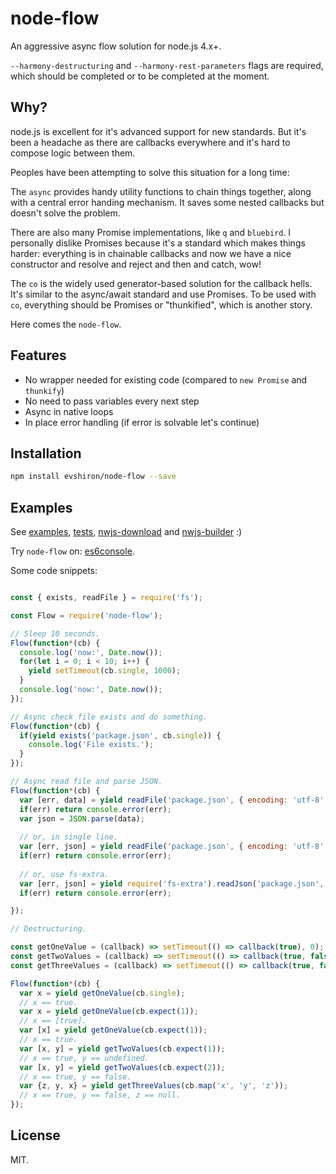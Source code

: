 # node-flow

An aggressive async flow solution for node.js 4.x+.

`--harmony-destructuring` and `--harmony-rest-parameters` flags are required, which should be completed or to be completed at the moment.

## Why?

node.js is excellent for it's advanced support for new standards. But it's been a headache as there are callbacks everywhere and it's hard to compose logic between them.

Peoples have been attempting to solve this situation for a long time:

The `async` provides handy utility functions to chain things together, along with a central error handing mechanism. It saves some nested callbacks but doesn't solve the problem.

There are also many Promise implementations, like `q` and `bluebird`. I personally dislike Promises because it's a standard which makes things harder: everything is in chainable callbacks and now we have a nice constructor and resolve and reject and then and catch, wow!

The `co` is the widely used generator-based solution for the callback hells. It's similar to the async/await standard and use Promises. To be used with `co`, everything should be Promises or "thunkified", which is another story.

Here comes the `node-flow`.

## Features

* No wrapper needed for existing code (compared to `new Promise` and `thunkify`)
* No need to pass variables every next step
* Async in native loops
* In place error handling (if error is solvable let's continue)

## Installation

```bash
npm install evshiron/node-flow --save
```

## Examples

See [examples](./examples/), [tests](./tests/), [nwjs-download](https://github.com/evshiron/nwjs-download) and [nwjs-builder](https://github.com/evshiron/nwjs-builder) :)

Try `node-flow` on: [es6console](http://es6console.com/io1tpu0j/).

Some code snippets:

```javascript

const { exists, readFile } = require('fs');

const Flow = require('node-flow');

// Sleep 10 seconds.
Flow(function*(cb) {
  console.log('now:', Date.now());
  for(let i = 0; i < 10; i++) {
    yield setTimeout(cb.single, 1000);
  }
  console.log('now:', Date.now());
});

// Async check file exists and do something.
Flow(function*(cb) {
  if(yield exists('package.json', cb.single)) {
    console.log('File exists.');
  }
});

// Async read file and parse JSON.
Flow(function*(cb) {
  var [err, data] = yield readFile('package.json', { encoding: 'utf-8' }, cb.expect(2));
  if(err) return console.error(err);
  var json = JSON.parse(data);
  
  // or, in single line.
  var [err, json] = yield readFile('package.json', { encoding: 'utf-8' }, (err, data) => err ? cb.expect(2)(err) : cb.expect(2)(null, JSON.parse(data));
  if(err) return console.error(err);
  
  // or, use fs-extra.
  var [err, json] = yield require('fs-extra').readJson('package.json', cb.expect(2));
  if(err) return console.error(err);

});

// Destructuring.

const getOneValue = (callback) => setTimeout(() => callback(true), 0);
const getTwoValues = (callback) => setTimeout(() => callback(true, false), 0);
const getThreeValues = (callback) => setTimeout(() => callback(true, false, null), 0);

Flow(function*(cb) {
  var x = yield getOneValue(cb.single);
  // x == true.
  var x = yield getOneValue(cb.expect(1));
  // x == [true].
  var [x] = yield getOneValue(cb.expect(1));
  // x == true.
  var [x, y] = yield getTwoValues(cb.expect(1));
  // x == true, y == undefined.
  var [x, y] = yield getTwoValues(cb.expect(2));
  // x == true, y == false.
  var {z, y, x} = yield getThreeValues(cb.map('x', 'y', 'z'));
  // x == true, y == false, z == null.
});

```

## License

MIT.

